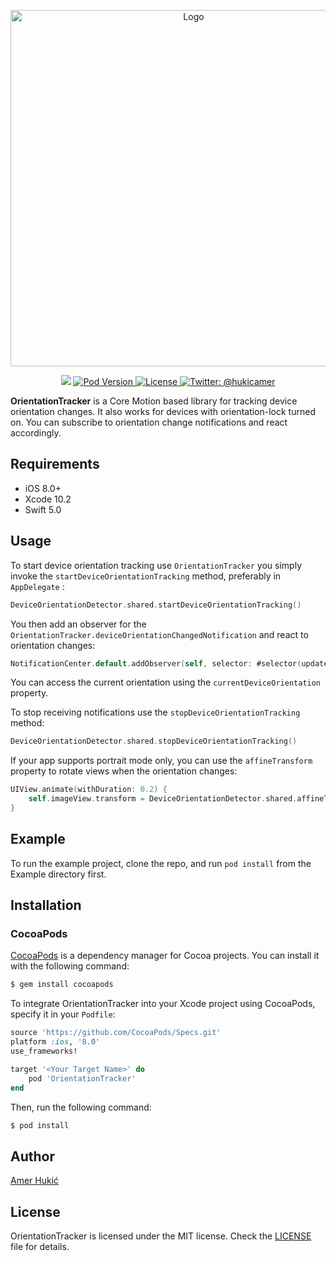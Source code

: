 <p align="center">
<img src="https://raw.githubusercontent.com/amerhukic/OrientationTracker/master/Logo.png" width="570" max-width="80%" alt="Logo" />
</p>

<p align="center">
    <img src="https://img.shields.io/badge/Swift-5.0-orange.svg" />
    <a href="https://cocoapods.org/pods/OrientationTracker">
        <img src="https://img.shields.io/cocoapods/v/OrientationTracker.svg?style=flat" alt="Pod Version">
    </a>
    <a href="">
        <img src="https://img.shields.io/badge/Licence-MIT-green.svg" alt="License">
    </a>
    <a href="https://twitter.com/hukicamer">
        <img src="https://img.shields.io/badge/contact-%40hukicamer-blue.svg?style=flat" alt="Twitter: @hukicamer" />
    </a>
</p>

**OrientationTracker** is a Core Motion based library for tracking device orientation changes. It also works for devices with orientation-lock turned on. You can subscribe to orientation change notifications and react accordingly.

## Requirements

- iOS 8.0+
- Xcode 10.2
- Swift 5.0

## Usage

To start device orientation tracking use `OrientationTracker` you simply invoke the `startDeviceOrientationTracking` method, preferably in `AppDelegate` :
```swift
DeviceOrientationDetector.shared.startDeviceOrientationTracking()
```

You then add an observer for the `OrientationTracker.deviceOrientationChangedNotification` and react to orientation changes:
```swift
NotificationCenter.default.addObserver(self, selector: #selector(updateViews), name: DeviceOrientationDetector.deviceOrientationChangedNotification, object: nil)
```

You can access the current orientation using the `currentDeviceOrientation` property.

To stop receiving notifications use the `stopDeviceOrientationTracking` method:
```swift
DeviceOrientationDetector.shared.stopDeviceOrientationTracking()
```

If your app supports portrait mode only, you can use the `affineTransform` property to rotate views when the orientation changes:
```swift
UIView.animate(withDuration: 0.2) {
    self.imageView.transform = DeviceOrientationDetector.shared.affineTransform
}
```

## Example

To run the example project, clone the repo, and run `pod install` from the Example directory first.

## Installation

### CocoaPods

[CocoaPods](https://cocoapods.org) is a dependency manager for Cocoa projects. You can install it with the following command:

```bash
$ gem install cocoapods
```

To integrate OrientationTracker into your Xcode project using CocoaPods, specify it in your `Podfile`:

```ruby
source 'https://github.com/CocoaPods/Specs.git'
platform :ios, '8.0'
use_frameworks!

target '<Your Target Name>' do
    pod 'OrientationTracker'
end
```

Then, run the following command:

```bash
$ pod install
```

## Author

[Amer Hukić](https://amerhukic.com)

## License

OrientationTracker is licensed under the MIT license. Check the [LICENSE](LICENSE) file for details.
